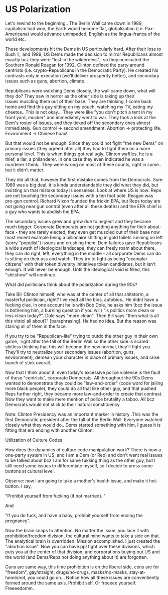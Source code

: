 # US Polarization

Let's rewind to the beginning.. The Berlin Wall came down in 1989,
capitalism had won, the Earth would become flat, globalization
(i.e. Pax-Americana) would advance unimpeded, English as the
lingua-franca of the world etc.

These developments hit the Dems in US particularly hard. After their
loss to Bush 1,  and 1989, US Dems made the decision to mirror
Republicans almost exactly bcz they were "lost in the wilderness",  so
they nominated the Southern Ronald Reagan for 1992. Clinton defined
the party around centrists (i.e. crypto-Republicans in the Democratic
Party). He created his contrasts only in execution (we'll deliver
prosperity better), and secondary issues such as guns, abortion,
climate.

Republicans were watching Dems closely, the wall came down, what will
they do? They saw in horror as the other side is taking up their
issues muscling them out of their base. They are thinking, I come back
home and find this guy sitting on my couch, watching my TV, eating my
cheetos.. This is not okay... They were like "you don't pitch a tent
in my front yard, mucker" and immediately went to war. They took a
look at the Dem's roster of issues, and they ticked off the secondary
ones almost immediately. Gun control -> second amendment. Abortion ->
protecting life. Environment -> Chinese hoax!

But that would not be enough. Since they could not fight "the new
Dems" on primary issues (they agreed after all) they had to fight them
on a more personal level. This is when things got real ugly. Clinton
waffles, he is a thief, a liar, a philanderer. In one case they even
indicated he was a murderer I think.. They were wrong on most of these
counts, right in some.. but it didn't matter.

They did all that, however the first mistake comes from the
Democrats. Sure 1989 was a big deal, it is kinda understandable they
did what they did, but insisting on that mistake today is
senseless. Look at where US is now: Reps are not touching the
secondary issues with a ten foot pole. Reagan was pro-gun
control. Richard Nixon founded the frickin EPA, but Reps today are not
going near gun control (even after all these deaths) and the EPA chief
is a guy who wants to abolish the EPA.

The secondary issues grew and grew due to neglect and they became much
bigger. Corporate Democrats are not getting anything for their
about-face - they are rarely elected, they even get muscled out of
their base now most recent example being a billionaire shitting in
gold toilets running on left (sorry "populist") issues and crushing
them. Dem failures gave Republicans a wide swath of ideological
landscape, they can freely roam about there, they can do right, left,
everything in the middle - all corporate Dems can do is sitting on
their ass and watch. They try to fight as being "examplar citizens"
with their token diversity initiatives token candidates, but it isn't
enough. It will never be enough. Until the ideological void is filled,
this "shitshow" will continue.

What did politicians think about the polarization during the 90s?

Take Bill Clinton himself, who was at the center of all that
shitstorm, a masterful politician, right? I've read all the bios,
autobios.. He didnt have a fucking clue. In one account he is with Bob
Dole, he asks him (bcz the issue is bothering him, a burning question
if you will) "is politics more clean or less clean today?". Dole says
"more clean". Then Bill says "then what is all this vitriol all
about?" [paraphrasing]. He had no idea. But the reason was staring all
of them in the face.

If you try to be "Republican-lite" trying to outdo the other guy in
their own game,  right after the fall of the Berlin Wall so the other
side is scared shitless thinking that this will become the new normal,
they'll fight you. They'll try to neutralize your secondary issues
(abortion, guns, environment), demean your character in place of
primary issues, and raise bunch of stink overall.

Now that I think about it, even today's excessive police violence is
the fault of these "centrists", corporate Democrats. All throughout
the 90s Dems wanted to demonstrate they could be "law-and-order" (code
word for jailing more black people), they could do all that like other
guy, and that pushed Reps further right, they
became more law-and-order to create that contrast. Now they want to
make mere mention of police brutality a taboo. All bcz Democrats would
not stick to their natural constituency.

Note: Clinton Presidency was an important marker in history .This was
the first Democratic president after the fall of the Berlin
Wall. Everyone watched closely what they would do.. Dems started
something with him, I guess it is fitting that era ending with another
Clinton.

<a name='codes'/>

Utilization of Culture Codes

How does the dynamics of culture code manipulation work? There is now
a one-party system in US, and I am a Dem (or Rep) and don't want real
issues to be talked about bcz I am for same fukking thing as the other
guy, but I still need some issues to differentiate myself, so I decide
to press some buttons at cultural level.

Observe: now I am going to take a mother's health issue, and make it
hot-button. I say,

"Prohibit yourself from fucking (if not married). "

And

"If you do fuck, and have a baby, prohibit yourself from ending the
pregnancy".

Now the brain snaps to attention. No matter the issue, you lace it
with prohibition/freedom division, the cultural mind wants to take a
side on that. The analytical brain is overridden. Mission
accomplished. I just created the "abortion issue". Now you can have
ppl fight over these divisions, which puts you at the center of that
division, and corporations buying out US and the world (and Dems/Reps
not doing anything about it) are forgotten.

Guns are same way, this time prohibition is on the liberal side, cons
are for "freedom", gay/straight, drugs/no-drugs, masks/no-masks,
stay-at-home/not, you could go on... Notice how all these issues are
conventiently formed around the same axis. Prohibit self. Or freeeee
yourself. Freeeedomm.



